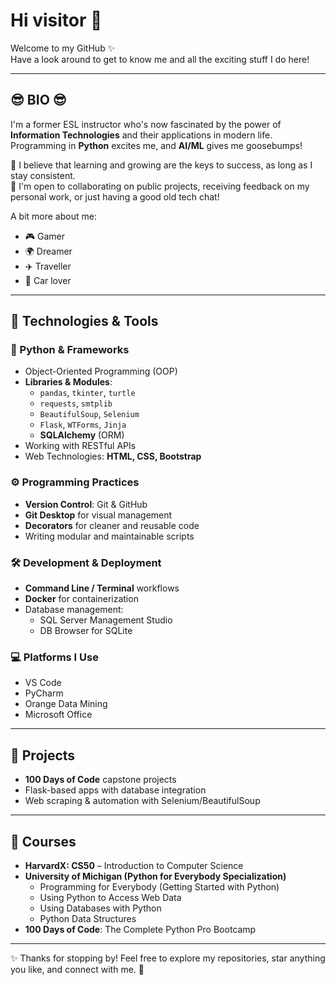 # Hi visitor 👋

Welcome to my GitHub ✨  
Have a look around to get to know me and all the exciting stuff I do here!

---

## 😎 BIO 😎
I'm a former ESL instructor who's now fascinated by the power of **Information Technologies** and their applications in modern life.  
Programming in **Python** excites me, and **AI/ML** gives me goosebumps!  

🌱 I believe that learning and growing are the keys to success, as long as I stay consistent.  
🤝 I'm open to collaborating on public projects, receiving feedback on my personal work, or just having a good old tech chat!  

A bit more about me:
- 🎮 Gamer  
- 🌍 Dreamer  
- ✈️ Traveller  
- 🚗 Car lover  

---

## 🔧 Technologies & Tools

### 🐍 Python & Frameworks
- Object-Oriented Programming (OOP)  
- **Libraries & Modules**:
  - `pandas`, `tkinter`, `turtle`  
  - `requests`, `smtplib`  
  - `BeautifulSoup`, `Selenium`  
  - `Flask`, `WTForms`, `Jinja`  
  - **SQLAlchemy** (ORM)  
- Working with RESTful APIs  
- Web Technologies: **HTML, CSS, Bootstrap**  

### ⚙️ Programming Practices
- **Version Control**: Git & GitHub  
- **Git Desktop** for visual management  
- **Decorators** for cleaner and reusable code  
- Writing modular and maintainable scripts  

### 🛠️ Development & Deployment
- **Command Line / Terminal** workflows  
- **Docker** for containerization  
- Database management:
  - SQL Server Management Studio  
  - DB Browser for SQLite  

### 💻 Platforms I Use
- VS Code  
- PyCharm  
- Orange Data Mining  
- Microsoft Office  

---

## 📂 Projects
- **100 Days of Code** capstone projects  
- Flask-based apps with database integration  
- Web scraping & automation with Selenium/BeautifulSoup  

---

## 🏅 Courses
- **HarvardX: CS50** – Introduction to Computer Science  
- **University of Michigan (Python for Everybody Specialization)**  
  * Programming for Everybody (Getting Started with Python)  
  * Using Python to Access Web Data  
  * Using Databases with Python  
  * Python Data Structures  
- **100 Days of Code**: The Complete Python Pro Bootcamp  

---

✨ Thanks for stopping by! Feel free to explore my repositories, star anything you like, and connect with me. 🚀
